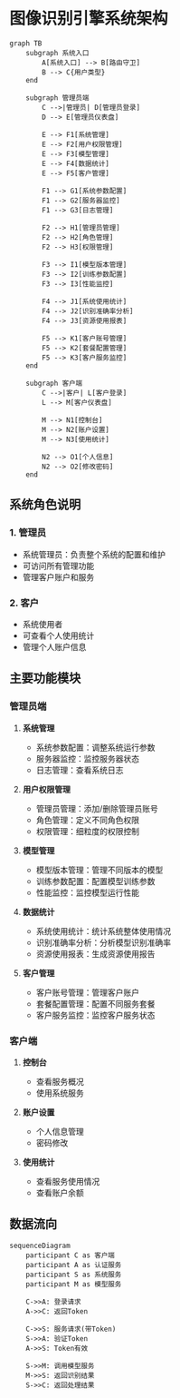 # 图像识别引擎系统架构

```mermaid
graph TB
    subgraph 系统入口
        A[系统入口] --> B[路由守卫]
        B --> C{用户类型}
    end

    subgraph 管理员端
        C -->|管理员| D[管理员登录]
        D --> E[管理员仪表盘]
        
        E --> F1[系统管理]
        E --> F2[用户权限管理]
        E --> F3[模型管理]
        E --> F4[数据统计]
        E --> F5[客户管理]
        
        F1 --> G1[系统参数配置]
        F1 --> G2[服务器监控]
        F1 --> G3[日志管理]
        
        F2 --> H1[管理员管理]
        F2 --> H2[角色管理]
        F2 --> H3[权限管理]
        
        F3 --> I1[模型版本管理]
        F3 --> I2[训练参数配置]
        F3 --> I3[性能监控]
        
        F4 --> J1[系统使用统计]
        F4 --> J2[识别准确率分析]
        F4 --> J3[资源使用报表]
        
        F5 --> K1[客户账号管理]
        F5 --> K2[套餐配置管理]
        F5 --> K3[客户服务监控]
    end

    subgraph 客户端
        C -->|客户| L[客户登录]
        L --> M[客户仪表盘]
        
        M --> N1[控制台]
        M --> N2[账户设置]
        M --> N3[使用统计]
        
        N2 --> O1[个人信息]
        N2 --> O2[修改密码]
    end

```

## 系统角色说明

### 1. 管理员
- 系统管理员：负责整个系统的配置和维护
- 可访问所有管理功能
- 管理客户账户和服务

### 2. 客户
- 系统使用者
- 可查看个人使用统计
- 管理个人账户信息

## 主要功能模块

### 管理员端

1. **系统管理**
   - 系统参数配置：调整系统运行参数
   - 服务器监控：监控服务器状态
   - 日志管理：查看系统日志

2. **用户权限管理**
   - 管理员管理：添加/删除管理员账号
   - 角色管理：定义不同角色权限
   - 权限管理：细粒度的权限控制

3. **模型管理**
   - 模型版本管理：管理不同版本的模型
   - 训练参数配置：配置模型训练参数
   - 性能监控：监控模型运行性能

4. **数据统计**
   - 系统使用统计：统计系统整体使用情况
   - 识别准确率分析：分析模型识别准确率
   - 资源使用报表：生成资源使用报告

5. **客户管理**
   - 客户账号管理：管理客户账户
   - 套餐配置管理：配置不同服务套餐
   - 客户服务监控：监控客户服务状态

### 客户端

1. **控制台**
   - 查看服务概况
   - 使用系统服务

2. **账户设置**
   - 个人信息管理
   - 密码修改

3. **使用统计**
   - 查看服务使用情况
   - 查看账户余额

## 数据流向

```mermaid
sequenceDiagram
    participant C as 客户端
    participant A as 认证服务
    participant S as 系统服务
    participant M as 模型服务

    C->>A: 登录请求
    A->>C: 返回Token
    
    C->>S: 服务请求(带Token)
    S->>A: 验证Token
    A->>S: Token有效
    
    S->>M: 调用模型服务
    M->>S: 返回识别结果
    S->>C: 返回处理结果
```